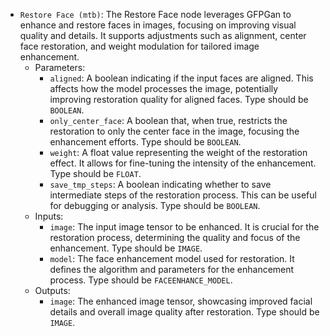 - `Restore Face (mtb)`: The Restore Face node leverages GFPGan to enhance and restore faces in images, focusing on improving visual quality and details. It supports adjustments such as alignment, center face restoration, and weight modulation for tailored image enhancement.
    - Parameters:
        - `aligned`: A boolean indicating if the input faces are aligned. This affects how the model processes the image, potentially improving restoration quality for aligned faces. Type should be `BOOLEAN`.
        - `only_center_face`: A boolean that, when true, restricts the restoration to only the center face in the image, focusing the enhancement efforts. Type should be `BOOLEAN`.
        - `weight`: A float value representing the weight of the restoration effect. It allows for fine-tuning the intensity of the enhancement. Type should be `FLOAT`.
        - `save_tmp_steps`: A boolean indicating whether to save intermediate steps of the restoration process. This can be useful for debugging or analysis. Type should be `BOOLEAN`.
    - Inputs:
        - `image`: The input image tensor to be enhanced. It is crucial for the restoration process, determining the quality and focus of the enhancement. Type should be `IMAGE`.
        - `model`: The face enhancement model used for restoration. It defines the algorithm and parameters for the enhancement process. Type should be `FACEENHANCE_MODEL`.
    - Outputs:
        - `image`: The enhanced image tensor, showcasing improved facial details and overall image quality after restoration. Type should be `IMAGE`.
